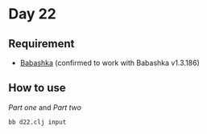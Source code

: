 # Day 22

## Requirement

* [Babashka](https://babashka.org/) (confirmed to work with Babashka v1.3.186)

## How to use

*Part one* and *Part two*

```console
bb d22.clj input
```
